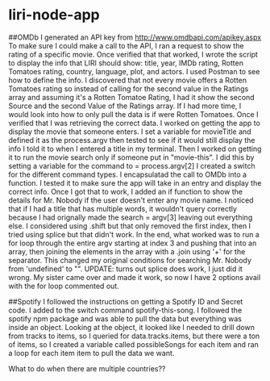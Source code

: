 # liri-node-app

##OMDb
I generated an API key from http://www.omdbapi.com/apikey.aspx
To make sure I could make a call to the API, I ran a request to show the rating of a specific movie. 
Once verified that that worked, I wrote the script to display the info that LIRI should show: title, year, IMDb rating, Rotten Tomatoes rating, country, language, plot, and actors. I used Postman to see how to define the info. 
I discovered that not every movie offers a Rotten Tomatoes rating so instead of calling for the second value in the Ratings array and assuming it's a Rotten Tomatoe Rating, I had it show the second Source and the second Value of the Ratings array. If I had more time, I would look into how to only pull the data is if were Rotten Tomatoes.
Once I verified that I was retrieving the correct data. I worked on getting the app to display the movie that someone enters. 
I set a variable for movieTitle and defined it as the process.argv then tested to see if it would still display the info I told it to when I entered a title in my terminal. 
Then I worked on getting it to run the movie search only if someone put in "movie-this".
I did this by setting a variable for the command to = process.argv[2]
I created a switch for the different command types. 
I encapsulatad the call to OMDb into a function. 
I tested it to make sure the app will take in an entry and display the correct info. 
Once I got that to work, I added an if function to show the details for Mr. Nobody if the user doesn't enter any movie name. 
I noticed that if I had a title that has multiple words, it wouldn't query correctly because I had orignally made the search = argv[3] leaving out everything else. I considered using .shift but that only removed the first index, then I tried using splice but that didn't work. In the end, what worked was to run a for loop through the entire argv starting at index 3 and pushing that into an array, then joining the elements in the array with a .join using '+' for the separator. This changed my original conditions for searching Mr. Nobody from 'undefined' to "". UPDATE: turns out splice does work, I just did it wrong. My sister came over and made it work, so now I have 2 options avail with the for loop commented out. 

##Spotify
I followed the instructions on getting a Spotify ID and Secret code.
I added to the switch command spotify-this-song. 
I followed the spotify npm package and was able to pull the data but everything was inside an object. Looking at the object, it looked like I needed to drill down from tracks to items, so I queried for data.tracks.items, but there were a ton of items, so I created a variable called possibleSongs for each item and ran a loop for each item item to pull the data we want. 





What to do when there are multiple countries??


